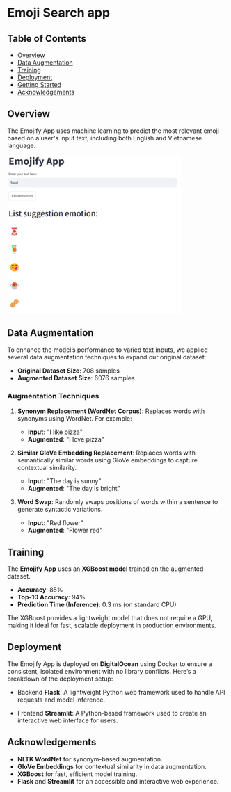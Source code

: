 # Emoji Search app


## Table of Contents
- [Overview](#overview)
- [Data Augmentation](#data-augmentation)
- [Training](#training)
- [Deployment](#deployment)
- [Getting Started](#getting-started)
- [Acknowledgements](#acknowledgements)

## Overview

The Emojify App uses machine learning to predict the most relevant emoji based on a user's input text, including both English and Vietnamese language.

<img src="./assert/emoji_app_frontend.png" width="400">


## Data Augmentation

To enhance the model’s performance to varied text inputs, we applied several data augmentation techniques to expand our original dataset:

- **Original Dataset Size**: 708 samples
- **Augmented Dataset Size**: 6076 samples

### Augmentation Techniques
1. **Synonym Replacement (WordNet Corpus)**: Replaces words with synonyms using WordNet. For example:
   - **Input**: "I like pizza"
   - **Augmented**: "I love pizza"
  
2. **Similar GloVe Embedding Replacement**: Replaces words with semantically similar words using GloVe embeddings to capture contextual similarity.
   - **Input**: "The day is sunny"
   - **Augmented**: "The day is bright"

3. **Word Swap**: Randomly swaps positions of words within a sentence to generate syntactic variations.
   - **Input**: "Red flower"
   - **Augmented**: "Flower red"

## Training

The **Emojify App** uses an **XGBoost model** trained on the augmented dataset.

- **Accuracy**: 85%
- **Top-10 Accuracy**: 94%
- **Prediction Time (Inference)**: 0.3 ms (on standard CPU)

The XGBoost provides a lightweight model that does not require a GPU, making it ideal for fast, scalable deployment in production environments.

## Deployment

The Emojify App is deployed on **DigitalOcean** using Docker to ensure a consistent, isolated environment with no library conflicts. Here’s a breakdown of the deployment setup:

- Backend **Flask**: A lightweight Python web framework used to handle API requests and model inference.

- Frontend **Streamlit**: A Python-based framework used to create an interactive web interface for users.


## Acknowledgements

- **NLTK WordNet** for synonym-based augmentation.
- **GloVe Embeddings** for contextual similarity in data augmentation.
- **XGBoost** for fast, efficient model training.
- **Flask** and **Streamlit** for an accessible and interactive web experience.
